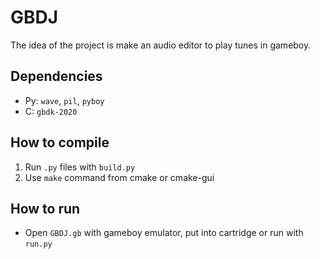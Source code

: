 # GBDJ
The idea of the project is make an audio editor to play tunes in gameboy.

## Dependencies
- Py: ```wave```, ```pil```, ```pyboy```
- C: ```gbdk-2020```

## How to compile
1) Run ```.py``` files with ```build.py```
2) Use ```make``` command from cmake or cmake-gui

## How to run
- Open ```GBDJ.gb``` with gameboy emulator, put into cartridge or run with ```run.py```